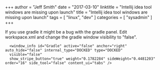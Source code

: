 +++
author = "Jeff Smith"
date = "2017-03-10"
linktitle = "Intellij idea tool windows are missing upon launch"
title = "Intellij idea tool windows are missing upon launch"
tags = [ "linux", "dev" ]
categories = [ "sysadmin" ]
+++

If you use gradle it might be a bug with the gradle panel.  Edit workspace.xml and change 
the gradle window visibility to "false".


      <window_info id="Gradle" active="false" anchor="right" auto_hide="false" internal_type="DOCKED" type="DOCKED" 
      visible="false" 
      show_stripe_button="true" weight="0.1782284" sideWeight="0.4481203" order="16" side_tool="false" content_ui="tabs" />
